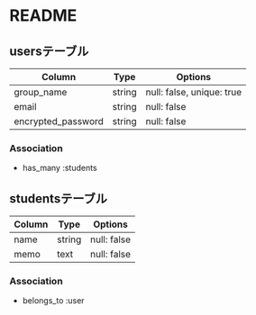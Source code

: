 # README

## usersテーブル
|Column|Type|Options|
|------|----|-------|
|group_name|string|null: false, unique: true|
|email|string|null: false|
|encrypted_password|string|null: false|
### Association
- has_many :students
## studentsテーブル
|Column|Type|Options|
|------|----|-------|
|name|string|null: false|
|memo|text|null: false|
### Association
- belongs_to :user
